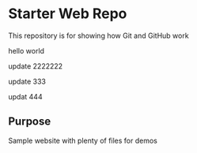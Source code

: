 # Starter Web Repo

This repository is for showing how Git and GitHub work


hello world

update 2222222

update 333


updat 444
## Purpose

Sample website with plenty of files for demos